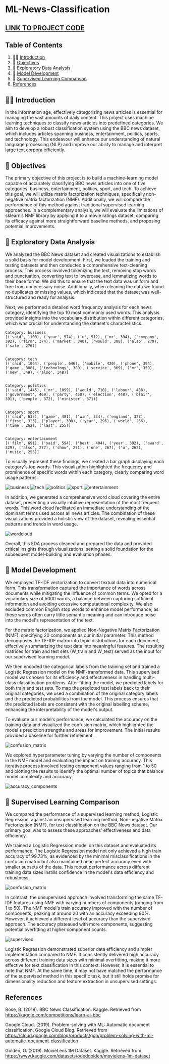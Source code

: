 # ML-News-Classification

## [LINK TO PROJECT CODE](project.ipynb)

## Table of Contents
1. 👋🏽 [Introduction](#-introduction)
2. 🎯 [Objectives](#-objectives)
3. 🧭  [Exploratory Data Analysis](#exploratory-data-analysis)
4. 🔨 [Model Development](#model-development)
5. 📖 [Supervised Learning Comparison](#supervised-learning-comparison)
7. [References](#references) 

## 👋🏽 Introduction 
In the information age, effectively categorizing news articles is essential for managing the vast amounts of daily content. This project uses machine learning techniques to classify news articles into predefined categories. We aim to develop a robust classification system using the BBC news dataset, which includes articles spanning business, entertainment, politics, sports, and technology. This endeavour will enhance our understanding of natural language processing (NLP) and improve our ability to manage and interpret large text corpora efficiently.

## 🎯 Objectives
The primary objective of this project is to build a machine-learning model capable of accurately classifying BBC news articles into one of five categories: business, entertainment, politics, sport, and tech. To achieve this goal, we will utilize matrix factorization techniques, specifically non-negative matrix factorization (NMF). Additionally, we will compare the performance of this method against traditional supervised learning approaches. In a complementary analysis, we will evaluate the limitations of sklearn’s NMF library by applying it to a movie ratings dataset, comparing its efficacy against more straightforward baseline methods, and proposing potential improvements.

## 🧭 Exploratory Data Analysis

We analyzed the BBC News dataset and created visualizations to establish a solid basis for model development. First, we loaded the training and testing datasets and then conducted a comprehensive text-cleaning process. This process involved tokenizing the text, removing stop words and punctuation, converting text to lowercase, and lemmatizing words to their base forms. We did this to ensure that the text data was uniform and free from unnecessary noise. Additionally, when cleaning the data we found no duplicates or missing values, which indicated that the dataset was well-structured and ready for analysis.

Next, we performed a detailed word frequency analysis for each news category, identifying the top 10 most commonly used words. This analysis provided insights into the vocabulary distribution within different categories, which was crucial for understanding the dataset's characteristics.

```
Category: business
[('said', 1100), ('year', 574), ('u', 512), ('mr', 394), ('company', 392), ('firm', 374), ('market', 340), ('would', 308), ('also', 279), ('sale', 276)]


Category: tech
[('said', 1064), ('people', 646), ('mobile', 420), ('phone', 394), ('game', 388), ('technology', 380), ('service', 369), ('mr', 350), ('new', 349), ('also', 348)]


Category: politics
[('said', 1445), ('mr', 1099), ('would', 710), ('labour', 488), ('government', 469), ('party', 450), ('election', 448), ('blair', 391), ('people', 372), ('minister', 371)]


Category: sport
[('said', 635), ('game', 481), ('win', 334), ('england', 327), ('first', 323), ('player', 308), ('year', 296), ('world', 266), ('time', 262), ('last', 255)]


Category: entertainment
[('film', 691), ('said', 594), ('best', 404), ('year', 392), ('award', 329), ('also', 277), ('show', 271), ('one', 267), ('u', 262), ('music', 255)]
```
To visually represent these findings, we created a bar graph displaying each category's top words. This visualization highlighted the frequency and prominence of specific words within each category, clearly comparing word usage patterns.

![business](business_most_words.png)
![tech](tech_most_words.png)
![politics](politics_most_words.png)
![sport](sport_most_words.png)
![entertainment](entertainment_most_words.png)

In addition, we generated a comprehensive word cloud covering the entire dataset, presenting a visually intuitive representation of the most frequent words. This word cloud facilitated an immediate understanding of the dominant terms used across all news articles. The combination of these visualizations provided a holistic view of the dataset, revealing essential patterns and trends in word usage.

![wordcloud](word_cloud.png)

Overall, this EDA process cleaned and prepared the data and provided critical insights through visualizations, setting a solid foundation for the subsequent model-building and evaluation phases. 

## 🔨 Model Development
We employed TF-IDF vectorization to convert textual data into numerical form. This transformation captured the importance of words across documents while mitigating the influence of common terms. We opted for a vocabulary size of 5000 words, a balance between capturing sufficient information and avoiding excessive computational complexity. We also excluded common English stop words to enhance model performance, as these words often carry little semantic meaning and can introduce noise into the model's representation of the text.

For the matrix factorization, we applied Non-Negative Matrix Factorization (NMF), specifying 20 components as our initial parameter. This method decomposes the TF-IDF matrix into topic distributions for each document, effectively summarizing the text data into meaningful features. The resulting matrices for train and test sets (W_train and W_test) served as the input for our supervised learning model.

We then encoded the categorical labels from the training set and trained a Logistic Regression model on the NMF-transformed data. This supervised model was chosen for its efficiency and effectiveness in handling multi-class classification problems. After fitting the model, we predicted labels for both train and test sets. To map the predicted test labels back to their original categories, we used a combination of the original category labels and the predicted probabilities from the model. This process ensures that the predicted labels are consistent with the original labelling scheme, enhancing the interpretability of the model's output.

To evaluate our model's performance, we calculated the accuracy on the training data and visualized the confusion matrix, which highlighted the model's prediction strengths and areas for improvement. The initial results provided a baseline for further refinement.

![confusion_matrix](confusion.png)

We explored hyperparameter tuning by varying the number of components in the NMF model and evaluating the impact on training accuracy. This iterative process involved testing component values ranging from 1 to 50 and plotting the results to identify the optimal number of topics that balance model complexity and accuracy. 

![accuracy_components](acc.png)

## 📖 Supervised Learning Comparison
We compared the performance of a supervised learning method, Logistic Regression, against an unsupervised learning method, Non-negative Matrix Factorization (NMF), for text classification on the BBC News dataset. Our primary goal was to assess these approaches' effectiveness and data efficiency.

We trained a Logistic Regression model on this dataset and evaluated its performance. The Logistic Regression model not only achieved a high train accuracy of 99.73%, as evidenced by the minimal misclassifications in the confusion matrix but also maintained near-perfect accuracy even with smaller subsets of the data. This robust performance across different training data sizes instills confidence in the model's data efficiency and robustness.

![confusion_matrix](confusion_sup.png)

In contrast, the unsupervised approach involved transforming the same TF-IDF features using NMF with varying numbers of components (ranging from 1 to 50). The NMF model's train accuracy improved with the number of components, peaking at around 20 with an accuracy exceeding 90%. However, it achieved a different level of accuracy than the supervised approach. The accuracy plateaued with more components, suggesting potential overfitting at higher component counts.

![supervised](sup_acc.png)

Logistic Regression demonstrated superior data efficiency and simpler implementation compared to NMF. It consistently delivered high accuracy across different training data sizes with minimal overfitting, making it more effective for text classification in this context. However, it is essential to note that NMF. At the same time, it may not have matched the performance of the supervised method in this specific task, but it still holds promise for dimensionality reduction and feature extraction in unsupervised settings. 

## References

Bose, B. (2019). BBC News Classification. Kaggle. Retrieved from https://kaggle.com/competitions/learn-ai-bbc

Google Cloud. (2019). Problem-solving with ML: Automatic document classification. Google Cloud Blog. Retrieved from https://cloud.google.com/blog/products/gcp/problem-solving-with-ml-automatic-document-classification

Golden, O. (2019). MovieLens 1M Dataset. Kaggle. Retrieved from https://www.kaggle.com/datasets/odedgolden/movielens-1m-dataset